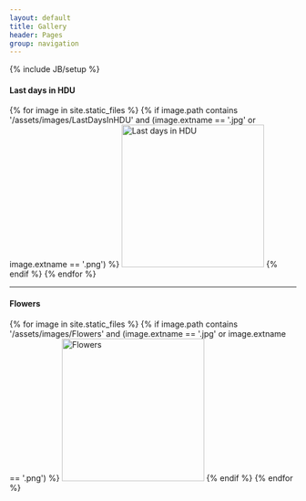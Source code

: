 ```yaml
---
layout: default
title: Gallery 
header: Pages
group: navigation
---
```

{% include JB/setup %}

<!-- Gallery Last days in HDU -->
<h4>Last days in HDU</h4>
<div>
{% for image in site.static_files %}
	    {% if image.path contains '/assets/images/LastDaysInHDU' and (image.extname == '.jpg' or image.extname == '.png') %}
			<a class="LastDaysInHDU-link" href="{{ site.baseurl }}{{ image.path }}" data-lightbox="LastDaysInHDU-set" data-title=""><img class="LastDaysInHDU-image" src="{{ site.baseurl }}{{ image.path }}" alt="Last days in HDU" style = "width:250px"/></a>
		{% endif %}
{% endfor %}
</div>

<hr/>

<!-- Gallery Flowers -->
<h4>Flowers</h4>
<div>
{% for image in site.static_files %}
	    {% if image.path contains '/assets/images/Flowers' and (image.extname == '.jpg' or image.extname == '.png') %}
			<a class="Flowers-link" href="{{ site.baseurl }}{{ image.path }}" data-lightbox="Flowers-set" data-title=""><img class="Flowers-image" src="{{ site.baseurl }}{{ image.path }}" alt="Flowers" style = "width:250px"/></a>
		{% endif %}
{% endfor %}
</div>

